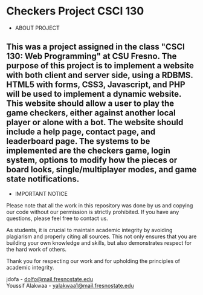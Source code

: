 # Checkers Project CSCI 130
- ABOUT PROJECT 

This was a project assigned in the class "CSCI 130: Web Programming" at CSU Fresno. The purpose of this project is to implement
a website with both client and server side, using a RDBMS. HTML5 with forms, CSS3, Javascript, and PHP will be used to implement
a dynamic website. This website should allow a user to play the game checkers, either against another local player or alone with
a bot. The website should include a help page, contact page, and leaderboard page. The systems to be implemented are the checkers
game, login system, options to modify how the pieces or board looks, single/multiplayer modes, and game state notifications.
---------------------------------------------------------------------------------------------------------------------------------------
- IMPORTANT NOTICE 

Please note that all the work in this repository was done by us and copying our code without our permission is strictly prohibited.
If you have any questions, please feel free to contact us.

As students, it is crucial to maintain academic integrity by avoiding plagiarism and properly citing all sources. 
This not only ensures that you are building your own knowledge and skills, but also demonstrates respect for the hard work of others.

Thank you for respecting our work and for upholding the principles of academic integrity.

jdofa - dolfo@mail.fresnostate.edu <br>
Youssif Alakwaa - yalakwaa1@mail.fresnostate.edu <br>
